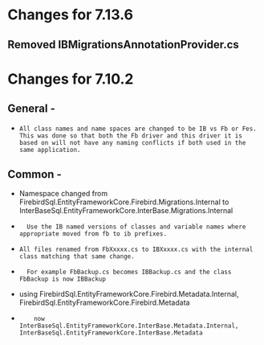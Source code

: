 # Changes for 7.13.6

## Removed IBMigrationsAnnotationProvider.cs

# Changes for 7.10.2 

##  General - 
*	  All class names and name spaces are changed to be IB vs Fb or Fes.  This was done so that both the Fb driver and this driver it is based on will not have any naming conflicts if both used in the same application.

##  Common -
*    Namespace changed from FirebirdSql.EntityFrameworkCore.Firebird.Migrations.Internal to InterBaseSql.EntityFrameworkCore.InterBase.Migrations.Internal
*		Use the IB named versions of classes and variable names where appropriate moved from fb to ib prefixes.
		
*	  All files renamed from FbXxxxx.cs to IBXxxxx.cs with the internal class matching that same change.  
*	    For example FbBackup.cs becomes IBBackup.cs and the class FbBackup is now IBBackup

*    using FirebirdSql.EntityFrameworkCore.Firebird.Metadata.Internal, FirebirdSql.EntityFrameworkCore.Firebird.Metadata 
*		  now InterBaseSql.EntityFrameworkCore.InterBase.Metadata.Internal, InterBaseSql.EntityFrameworkCore.InterBase.Metadata 

